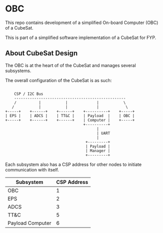 # OBC

This repo contains development of a simplified On-board Computer (OBC) of a CubeSat. 

This is part of a simplified software implementation of a CubeSat for FYP.

## About CubeSat Design

The OBC is at the heart of of the CubeSat and manages several subsystems. 

The overall configuration of the CubeSat is as such:

```                                           
                                                          
    CSP / I2C Bus                                         
    --------------------------------------------------    
    /          |           |             |           \    
   /           |           |             |            \   
+-----+    +------+    +------+    +----------+    +-----+
| EPS |    | ADCS |    | TT&C |    | Payload  |    | OBC |
+-----+    +------+    +------+    | Computer |    +-----+
                                   +----------+           
                                         |                
                                         | UART           
                                         |                
                                    +---------+           
                                    | Payload |           
                                    | Manager |           
                                    +---------+                
```

Each subsystem also has a CSP address for other nodes to initiate communication with itself.

|    Subsystem     | CSP Address |
|------------------|-------------|
| OBC              |           1 |
| EPS              |           2 |
| ADCS             |           3 |
| TT&C             |           5 |
| Payload Computer |           6 |
